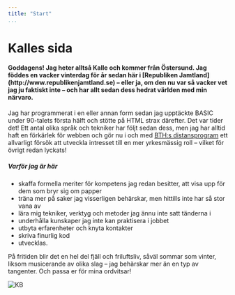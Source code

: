 ```yaml
---
title: "Start"
...
```


Kalles sida
===========

<h4 markdown="1">
Goddagens! Jag heter alltså Kalle och kommer från Östersund. Jag föddes en vacker vinterdag för <?= date('Y') - 1983 ?> år sedan här i 
[Republiken Jamtland](http://www.republikenjamtland.se) – eller ja, om den nu var så vacker vet jag ju faktiskt inte – 
och har allt sedan dess hedrat världen med min närvaro.
</h4>

Jag har programmerat i en eller annan form sedan jag upptäckte BASIC under 90-talets första hälft och stötte på HTML strax därefter. Det var tider det! 
Ett antal olika språk och tekniker har följt sedan dess, men jag har alltid haft en förkärlek för webben och gör nu i och med 
[BTH:s distansprogram](https://www.bth.se/distansutbildningar/webbprogrammering) ett allvarligt försök att utveckla intresset till en mer yrkesmässig roll –
vilket för övrigt redan lyckats!

##### Varför jag är här

* skaffa formella meriter för kompetens jag redan besitter, att visa upp för dem som bryr sig om papper
* träna mer på saker jag visserligen behärskar, men hittills inte har så stor vana av
* lära mig tekniker, verktyg och metoder jag ännu inte satt tänderna i
* underhålla kunskaper jag inte kan praktisera i jobbet
* utbyta erfarenheter och knyta kontakter
* skriva finurlig kod
* utvecklas.

På fritiden blir det en hel del fjäll och friluftsliv, såväl sommar som vinter, liksom musicerande av olika slag – 
jag behärskar mer än en typ av tangenter. Och passa er för mina ordvitsar!

<div class="spacer"></div>

<div class="center"><img src="img/me.jpg" alt="KB"></div>
